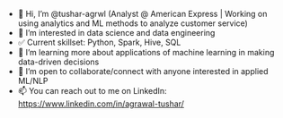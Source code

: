 - 👋 Hi, I’m @tushar-agrwl (Analyst @ American Express | Working on using analytics and ML methods to analyze customer service)
- 👀 I’m interested in data science and data engineering
- ✅ Current skillset: Python, Spark, Hive, SQL
- 🌱 I’m learning more about applications of machine learning in making data-driven decisions
- 🌟 I’m open to collaborate/connect with anyone interested in applied ML/NLP
- 📫 You can reach out to me on LinkedIn: https://www.linkedin.com/in/agrawal-tushar/

<!---
tushar-agrwl/tushar-agrwl is a ✨ special ✨ repository because its `README.md` (this file) appears on your GitHub profile.
You can click the Preview link to take a look at your changes.
--->
